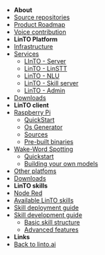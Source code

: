 - **About**
- [Source repositories](repos)
- [Product Roadmap](roadmap)
- [Voice contribution](wakemeup)
- **LinTO Platform**
- [Infrastructure](infra)
- [Services](services/services)
    - [LInTO - Server](services/server)
    - [LinTO - LinSTT](services/linstt)
    - [LinTO - NLU](services/nlu)
    - [LinTO - Skill server](services/skill)
    - [LinTO - Admin](services/admin)
- [Downloads](services/download)
- **LinTO client**
- [Raspberry Pi](client/rpi)
    - [QuickStart](client/rpi_quickstart)
    - [Os Generator](client/osgenerator)
    - [Sources](client/rpi_sources)
    - [Pre-built binaries](client/rpi_prebuilts)
- [Wake-Word Spotting](client/embedded_hotword)
    - [Quickstart](client/hotword)
    - [Building your own models](client/custom_hotword)
- [Other platfoms](client/other)
- [Downloads](client/hotword)
- **LinTO skills**
- [Node Red](skill/nodered)
- [Available LinTO skills](skill/list)
- [Skill deployment guide](skill/depguide)
- [Skill development guide](skill/devguide)
    - [Basic skill structure](skill/basic)
    - [Advanced features](skill/advanced)
- **Links**
- [Back to linto.ai](https://linto.ai)